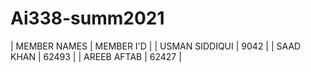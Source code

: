 # Ai338-summ2021

| MEMBER NAMES   | MEMBER I'D   |
| USMAN SIDDIQUI | 9042         |
| SAAD KHAN      | 62493        |
| AREEB AFTAB    | 62427        |
